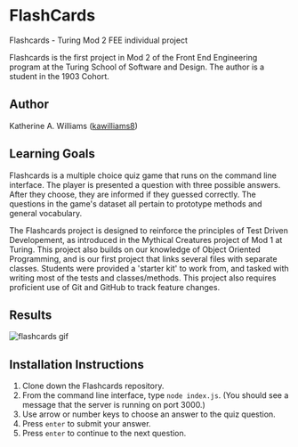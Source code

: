# FlashCards
Flashcards - Turing Mod 2 FEE individual project

Flashcards is the first project in Mod 2 of the Front End Engineering program at the Turing School of Software and Design. The author is a student in the 1903 Cohort.

## Author
Katherine A. Williams ([kawilliams8](https://github.com/kawilliams8))

## Learning Goals
Flashcards is a multiple choice quiz game that runs on the command line interface. The player is presented a question with three possible answers. After they choose, they are informed if they guessed correctly. The questions in the game's dataset all pertain to prototype methods and general vocabulary.

The Flashcards project is designed to reinforce the principles of Test Driven Developement, as introduced in the Mythical Creatures project of Mod 1 at Turing. This project also builds on our knowledge of Object Oriented Programming, and is our first project that links several files with separate classes. Students were provided a 'starter kit' to work from, and tasked with writing most of the tests and classes/methods. This project also requires proficient use of Git and GitHub to track feature changes.

## Results

![flashcards gif](https://github.com/kawilliams8/flashcards/blob/master/Flashcards%202.gif)

## Installation Instructions
1. Clone down the Flashcards repository.
2. From the command line interface, type `node index.js`. (You should see a message that the server is running on port 3000.)
3. Use arrow or number keys to choose an answer to the quiz question.
4. Press `enter` to submit your answer.
5. Press `enter` to continue to the next question.
